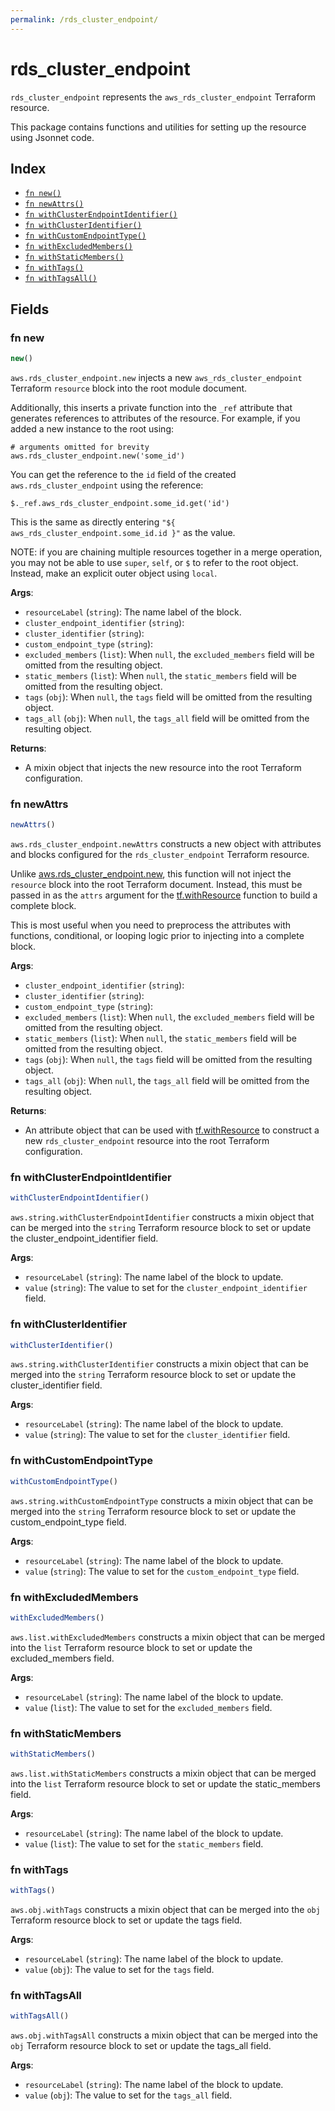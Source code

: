 ```yaml
---
permalink: /rds_cluster_endpoint/
---
```


# rds_cluster_endpoint

`rds_cluster_endpoint` represents the `aws_rds_cluster_endpoint` Terraform resource.



This package contains functions and utilities for setting up the resource using Jsonnet code.


## Index

* [`fn new()`](#fn-new)
* [`fn newAttrs()`](#fn-newattrs)
* [`fn withClusterEndpointIdentifier()`](#fn-withclusterendpointidentifier)
* [`fn withClusterIdentifier()`](#fn-withclusteridentifier)
* [`fn withCustomEndpointType()`](#fn-withcustomendpointtype)
* [`fn withExcludedMembers()`](#fn-withexcludedmembers)
* [`fn withStaticMembers()`](#fn-withstaticmembers)
* [`fn withTags()`](#fn-withtags)
* [`fn withTagsAll()`](#fn-withtagsall)

## Fields

### fn new

```ts
new()
```


`aws.rds_cluster_endpoint.new` injects a new `aws_rds_cluster_endpoint` Terraform `resource`
block into the root module document.

Additionally, this inserts a private function into the `_ref` attribute that generates references to attributes of the
resource. For example, if you added a new instance to the root using:

    # arguments omitted for brevity
    aws.rds_cluster_endpoint.new('some_id')

You can get the reference to the `id` field of the created `aws.rds_cluster_endpoint` using the reference:

    $._ref.aws_rds_cluster_endpoint.some_id.get('id')

This is the same as directly entering `"${ aws_rds_cluster_endpoint.some_id.id }"` as the value.

NOTE: if you are chaining multiple resources together in a merge operation, you may not be able to use `super`, `self`,
or `$` to refer to the root object. Instead, make an explicit outer object using `local`.

**Args**:
  - `resourceLabel` (`string`): The name label of the block.
  - `cluster_endpoint_identifier` (`string`): 
  - `cluster_identifier` (`string`): 
  - `custom_endpoint_type` (`string`): 
  - `excluded_members` (`list`):  When `null`, the `excluded_members` field will be omitted from the resulting object.
  - `static_members` (`list`):  When `null`, the `static_members` field will be omitted from the resulting object.
  - `tags` (`obj`):  When `null`, the `tags` field will be omitted from the resulting object.
  - `tags_all` (`obj`):  When `null`, the `tags_all` field will be omitted from the resulting object.

**Returns**:
- A mixin object that injects the new resource into the root Terraform configuration.


### fn newAttrs

```ts
newAttrs()
```


`aws.rds_cluster_endpoint.newAttrs` constructs a new object with attributes and blocks configured for the `rds_cluster_endpoint`
Terraform resource.

Unlike [aws.rds_cluster_endpoint.new](#fn-new), this function will not inject the `resource`
block into the root Terraform document. Instead, this must be passed in as the `attrs` argument for the
[tf.withResource](https://github.com/tf-libsonnet/core/tree/main/docs#fn-withresource) function to build a complete block.

This is most useful when you need to preprocess the attributes with functions, conditional, or looping logic prior to
injecting into a complete block.

**Args**:
  - `cluster_endpoint_identifier` (`string`): 
  - `cluster_identifier` (`string`): 
  - `custom_endpoint_type` (`string`): 
  - `excluded_members` (`list`):  When `null`, the `excluded_members` field will be omitted from the resulting object.
  - `static_members` (`list`):  When `null`, the `static_members` field will be omitted from the resulting object.
  - `tags` (`obj`):  When `null`, the `tags` field will be omitted from the resulting object.
  - `tags_all` (`obj`):  When `null`, the `tags_all` field will be omitted from the resulting object.

**Returns**:
  - An attribute object that can be used with [tf.withResource](https://github.com/tf-libsonnet/core/tree/main/docs#fn-withresource) to construct a new `rds_cluster_endpoint` resource into the root Terraform configuration.


### fn withClusterEndpointIdentifier

```ts
withClusterEndpointIdentifier()
```

`aws.string.withClusterEndpointIdentifier` constructs a mixin object that can be merged into the `string`
Terraform resource block to set or update the cluster_endpoint_identifier field.



**Args**:
  - `resourceLabel` (`string`): The name label of the block to update.
  - `value` (`string`): The value to set for the `cluster_endpoint_identifier` field.


### fn withClusterIdentifier

```ts
withClusterIdentifier()
```

`aws.string.withClusterIdentifier` constructs a mixin object that can be merged into the `string`
Terraform resource block to set or update the cluster_identifier field.



**Args**:
  - `resourceLabel` (`string`): The name label of the block to update.
  - `value` (`string`): The value to set for the `cluster_identifier` field.


### fn withCustomEndpointType

```ts
withCustomEndpointType()
```

`aws.string.withCustomEndpointType` constructs a mixin object that can be merged into the `string`
Terraform resource block to set or update the custom_endpoint_type field.



**Args**:
  - `resourceLabel` (`string`): The name label of the block to update.
  - `value` (`string`): The value to set for the `custom_endpoint_type` field.


### fn withExcludedMembers

```ts
withExcludedMembers()
```

`aws.list.withExcludedMembers` constructs a mixin object that can be merged into the `list`
Terraform resource block to set or update the excluded_members field.



**Args**:
  - `resourceLabel` (`string`): The name label of the block to update.
  - `value` (`list`): The value to set for the `excluded_members` field.


### fn withStaticMembers

```ts
withStaticMembers()
```

`aws.list.withStaticMembers` constructs a mixin object that can be merged into the `list`
Terraform resource block to set or update the static_members field.



**Args**:
  - `resourceLabel` (`string`): The name label of the block to update.
  - `value` (`list`): The value to set for the `static_members` field.


### fn withTags

```ts
withTags()
```

`aws.obj.withTags` constructs a mixin object that can be merged into the `obj`
Terraform resource block to set or update the tags field.



**Args**:
  - `resourceLabel` (`string`): The name label of the block to update.
  - `value` (`obj`): The value to set for the `tags` field.


### fn withTagsAll

```ts
withTagsAll()
```

`aws.obj.withTagsAll` constructs a mixin object that can be merged into the `obj`
Terraform resource block to set or update the tags_all field.



**Args**:
  - `resourceLabel` (`string`): The name label of the block to update.
  - `value` (`obj`): The value to set for the `tags_all` field.

